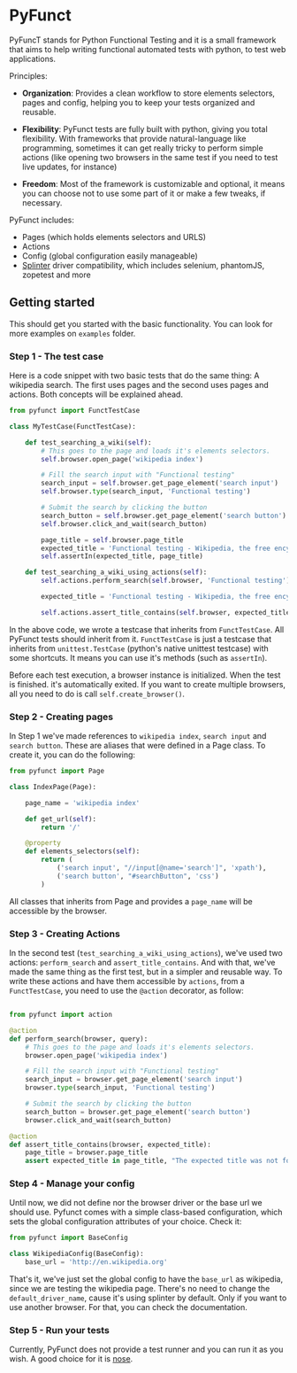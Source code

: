 # PyFunct

PyFuncT stands for Python Functional Testing and it is a small framework that aims to help writing functional automated tests with python, to test web applications.

Principles:
* <b>Organization</b>: Provides a clean workflow to store elements selectors, pages and config, helping you to keep your tests organized and reusable.

* <b>Flexibility</b>: PyFunct tests are fully built with python, giving you total flexibility. With frameworks that provide natural-language like programming, sometimes it can get really tricky to perform simple actions (like opening two browsers in the same test if you need to test live updates, for instance)

* <b>Freedom</b>:  Most of the framework is customizable and optional, it means you can choose not to use some part of it or make a few tweaks, if necessary.

PyFunct includes:
* Pages (which holds elements selectors and URLS)
* Actions
* Config (global configuration easily manageable)
* [Splinter](http://splinter.cobrateam.info/) driver compatibility, which includes selenium, phantomJS, zopetest and more

## Getting started

This should get you started with the basic functionality. You can look for more examples
on `examples` folder.


### Step 1 - The test case
Here is a code snippet with two basic tests that do the same thing: A wikipedia search. The first uses pages and the second uses pages and actions. Both concepts will be explained ahead.

```python
from pyfunct import FunctTestCase

class MyTestCase(FunctTestCase):

    def test_searching_a_wiki(self):
        # This goes to the page and loads it's elements selectors.
        self.browser.open_page('wikipedia index')

        # Fill the search input with "Functional testing"
        search_input = self.browser.get_page_element('search input')
        self.browser.type(search_input, 'Functional testing')

        # Submit the search by clicking the button
        search_button = self.browser.get_page_element('search button')
        self.browser.click_and_wait(search_button)

        page_title = self.browser.page_title
        expected_title = 'Functional testing - Wikipedia, the free encyclopedia'
        self.assertIn(expected_title, page_title)

    def test_searching_a_wiki_using_actions(self):
        self.actions.perform_search(self.browser, 'Functional testing')

        expected_title = 'Functional testing - Wikipedia, the free encyclopedia'

        self.actions.assert_title_contains(self.browser, expected_title)

```
In the above code, we wrote a testcase that inherits from `FunctTestCase`. All PyFunct tests should inherit from it.
`FunctTestCase` is just a testcase that inherits from `unittest.TestCase` (python's native unittest testcase) with some shortcuts. It means you can use it's methods (such as `assertIn`).

Before each test execution, a browser instance is initialized. When the test is finished. it's automatically exited.
If you want to create multiple browsers, all you need to do is call `self.create_browser()`.

### Step 2 - Creating pages
In Step 1 we've made references to `wikipedia index`, `search input` and `search button`. These are aliases that were defined in a Page class. To create it, you can do the following:
```python
from pyfunct import Page

class IndexPage(Page):

    page_name = 'wikipedia index'

    def get_url(self):
        return '/'

    @property
    def elements_selectors(self):
        return (
            ('search input', "//input[@name='search']", 'xpath'),
            ('search button', "#searchButton", 'css')
        )

```
All classes that inherits from Page and provides a `page_name` will be accessible by the browser.

### Step 3 - Creating Actions
In the second test (`test_searching_a_wiki_using_actions`), we've used two actions: `perform_search` and `assert_title_contains`. And with that, we've made the same thing as the first test, but in a simpler and reusable way. To write these actions and have them accessible by `actions`, from a `FunctTestCase`, you need to use the `@action` decorator, as follow:

```python

from pyfunct import action

@action
def perform_search(browser, query):
    # This goes to the page and loads it's elements selectors.
    browser.open_page('wikipedia index')

    # Fill the search input with "Functional testing"
    search_input = browser.get_page_element('search input')
    browser.type(search_input, 'Functional testing')

    # Submit the search by clicking the button
    search_button = browser.get_page_element('search button')
    browser.click_and_wait(search_button)

@action
def assert_title_contains(browser, expected_title):
    page_title = browser.page_title
    assert expected_title in page_title, "The expected title was not found in the page title"

```

### Step 4 - Manage your config
Until now, we did not define nor the browser driver or the base url we should use. Pyfunct comes with a simple class-based configuration, which sets the global configuration attributes of your choice. Check it:
```python
from pyfunct import BaseConfig

class WikipediaConfig(BaseConfig):
    base_url = 'http://en.wikipedia.org'
```

That's it, we've just set the global config to have the `base_url` as wikipedia, since we are testing the wikipedia page.
There's no need to change the `default_driver_name`, cause it's using splinter by default. Only if you want to use another browser. For that, you can check the documentation.

### Step 5 - Run your tests
Currently, PyFunct does not provide a test runner and you can run it as you wish. A good choice for it is [nose](https://github.com/nose-devs/nose).